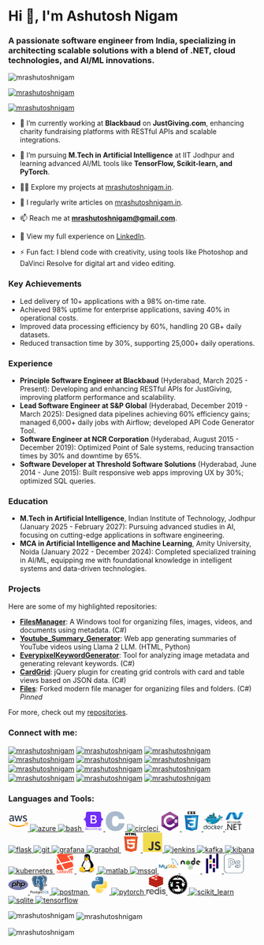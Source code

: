 # Hi 👋, I'm Ashutosh Nigam
### A passionate software engineer from India, specializing in architecting scalable solutions with a blend of .NET, cloud technologies, and AI/ML innovations.

<p align="left"> <img src="https://komarev.com/ghpvc/?username=mrashutoshnigam&label=Profile%20views&color=0e75b6&style=flat" alt="mrashutoshnigam" /> </p>

<p align="left"> <a href="https://github.com/ryo-ma/github-profile-trophy"><img src="https://github-profile-trophy.vercel.app/?username=mrashutoshnigam" alt="mrashutoshnigam" /></a> </p>

<p align="left"> <a href="https://twitter.com/mrashutoshnigam" target="blank"><img src="https://img.shields.io/twitter/follow/mrashutoshnigam?logo=twitter&style=for-the-badge" alt="mrashutoshnigam" /></a> </p>

- 🔭 I’m currently working at **Blackbaud** on **JustGiving.com**, enhancing charity fundraising platforms with RESTful APIs and scalable integrations.

- 🌱 I’m pursuing **M.Tech in Artificial Intelligence** at IIT Jodhpur and learning advanced AI/ML tools like **TensorFlow, Scikit-learn, and PyTorch**.

- 👨‍💻 Explore my projects at [mrashutoshnigam.in](https://mrashutoshnigam.in/).

- 📝 I regularly write articles on [mrashutoshnigam.in](https://mrashutoshnigam.in/).

- 📫 Reach me at **mrashutoshnigam@gmail.com**.

- 📄 View my full experience on [LinkedIn](https://www.linkedin.com/in/mrashutoshnigam/).

- ⚡ Fun fact: I blend code with creativity, using tools like Photoshop and DaVinci Resolve for digital art and video editing.

### Key Achievements
- Led delivery of 10+ applications with a 98% on-time rate.
- Achieved 98% uptime for enterprise applications, saving 40% in operational costs.
- Improved data processing efficiency by 60%, handling 20 GB+ daily datasets.
- Reduced transaction time by 30%, supporting 25,000+ daily operations.

### Experience
- **Principle Software Engineer at Blackbaud** (Hyderabad, March 2025 - Present): Developing and enhancing RESTful APIs for JustGiving, improving platform performance and scalability.
- **Lead Software Engineer at S&P Global** (Hyderabad, December 2019 - March 2025): Designed data pipelines achieving 60% efficiency gains; managed 6,000+ daily jobs with Airflow; developed API Code Generator Tool.
- **Software Engineer at NCR Corporation** (Hyderabad, August 2015 - December 2019): Optimized Point of Sale systems, reducing transaction times by 30% and downtime by 65%.
- **Software Developer at Threshold Software Solutions** (Hyderabad, June 2014 - June 2015): Built responsive web apps improving UX by 30%; optimized SQL queries.

### Education
- **M.Tech in Artificial Intelligence**, Indian Institute of Technology, Jodhpur (January 2025 - February 2027): Pursuing advanced studies in AI, focusing on cutting-edge applications in software engineering.
- **MCA in Artificial Intelligence and Machine Learning**, Amity University, Noida (January 2022 - December 2024): Completed specialized training in AI/ML, equipping me with foundational knowledge in intelligent systems and data-driven technologies.

### Projects
Here are some of my highlighted repositories:
- **[FilesManager](https://github.com/mrashutoshnigam/FilesManager)**: A Windows tool for organizing files, images, videos, and documents using metadata. (C#)
- **[Youtube_Summary_Generator](https://github.com/mrashutoshnigam/Youtube_Summary_Generator)**: Web app generating summaries of YouTube videos using Llama 2 LLM. (HTML, Python)
- **[EverypixelKeywordGenerator](https://github.com/mrashutoshnigam/EverypixelKeywordGenerator)**: Tool for analyzing image metadata and generating relevant keywords. (C#)
- **[CardGrid](https://github.com/mrashutoshnigam/CardGrid)**: jQuery plugin for creating grid controls with card and table views based on JSON data. (C#)
- **[Files](https://github.com/mrashutoshnigam/Files)**: Forked modern file manager for organizing files and folders. (C#) *Pinned*

For more, check out my [repositories](https://github.com/mrashutoshnigam?tab=repositories).

<h3 align="left">Connect with me:</h3>
<p align="left">
<a href="https://twitter.com/mrashutoshnigam" target="blank"><img align="center" src="https://raw.githubusercontent.com/rahuldkjain/github-profile-readme-generator/master/src/images/icons/Social/twitter.svg" alt="mrashutoshnigam" height="30" width="40" /></a>
<a href="https://linkedin.com/in/mrashutoshnigam" target="blank"><img align="center" src="https://raw.githubusercontent.com/rahuldkjain/github-profile-readme-generator/master/src/images/icons/Social/linked-in-alt.svg" alt="mrashutoshnigam" height="30" width="40" /></a>
<a href="https://stackoverflow.com/users/mrashutoshnigam" target="blank"><img align="center" src="https://raw.githubusercontent.com/rahuldkjain/github-profile-readme-generator/master/src/images/icons/Social/stack-overflow.svg" alt="mrashutoshnigam" height="30" width="40" /></a>
<a href="https://kaggle.com/mrashutoshnigam" target="blank"><img align="center" src="https://raw.githubusercontent.com/rahuldkjain/github-profile-readme-generator/master/src/images/icons/Social/kaggle.svg" alt="mrashutoshnigam" height="30" width="40" /></a>
<a href="https://fb.com/mrashutoshnigam" target="blank"><img align="center" src="https://raw.githubusercontent.com/rahuldkjain/github-profile-readme-generator/master/src/images/icons/Social/facebook.svg" alt="mrashutoshnigam" height="30" width="40" /></a>
<a href="https://instagram.com/mrashutoshnigam" target="blank"><img align="center" src="https://raw.githubusercontent.com/rahuldkjain/github-profile-readme-generator/master/src/images/icons/Social/instagram.svg" alt="mrashutoshnigam" height="30" width="40" /></a>
<a href="https://medium.com/mrashutoshnigam" target="blank"><img align="center" src="https://raw.githubusercontent.com/rahuldkjain/github-profile-readme-generator/master/src/images/icons/Social/medium.svg" alt="mrashutoshnigam" height="30" width="40" /></a>
<a href="https://www.youtube.com/c/mrashutoshnigam" target="blank"><img align="center" src="https://raw.githubusercontent.com/rahuldkjain/github-profile-readme-generator/master/src/images/icons/Social/youtube.svg" alt="mrashutoshnigam" height="30" width="40" /></a>
<a href="https://www.codechef.com/users/mrashutoshnigam" target="blank"><img align="center" src="https://cdn.jsdelivr.net/npm/simple-icons@3.1.0/icons/codechef.svg" alt="mrashutoshnigam" height="30" width="40" /></a>
<a href="https://www.hackerrank.com/mrashutoshnigam" target="blank"><img align="center" src="https://raw.githubusercontent.com/rahuldkjain/github-profile-readme-generator/master/src/images/icons/Social/hackerrank.svg" alt="mrashutoshnigam" height="30" width="40" /></a>
<a href="https://www.hackerearth.com/mrashutoshnigam" target="blank"><img align="center" src="https://raw.githubusercontent.com/rahuldkjain/github-profile-readme-generator/master/src/images/icons/Social/hackerearth.svg" alt="mrashutoshnigam" height="30" width="40" /></a>
<a href="https://auth.geeksforgeeks.org/user/mrashutoshnigam" target="blank"><img align="center" src="https://raw.githubusercontent.com/rahuldkjain/github-profile-readme-generator/master/src/images/icons/Social/geeks-for-geeks.svg" alt="mrashutoshnigam" height="30" width="40" /></a>
</p>

<h3 align="left">Languages and Tools:</h3>
<p align="left"> <a href="https://aws.amazon.com" target="_blank" rel="noreferrer"> <img src="https://raw.githubusercontent.com/devicons/devicon/master/icons/amazonwebservices/amazonwebservices-original-wordmark.svg" alt="aws" width="40" height="40"/> </a> <a href="https://azure.microsoft.com/en-in/" target="_blank" rel="noreferrer"> <img src="https://www.vectorlogo.zone/logos/microsoft_azure/microsoft_azure-icon.svg" alt="azure" width="40" height="40"/> </a> <a href="https://www.gnu.org/software/bash/" target="_blank" rel="noreferrer"> <img src="https://www.vectorlogo.zone/logos/gnu_bash/gnu_bash-icon.svg" alt="bash" width="40" height="40"/> </a> <a href="https://getbootstrap.com" target="_blank" rel="noreferrer"> <img src="https://raw.githubusercontent.com/devicons/devicon/master/icons/bootstrap/bootstrap-plain-wordmark.svg" alt="bootstrap" width="40" height="40"/> </a> <a href="https://www.cprogramming.com/" target="_blank" rel="noreferrer"> <img src="https://raw.githubusercontent.com/devicons/devicon/master/icons/c/c-original.svg" alt="c" width="40" height="40"/> </a> <a href="https://circleci.com" target="_blank" rel="noreferrer"> <img src="https://www.vectorlogo.zone/logos/circleci/circleci-icon.svg" alt="circleci" width="40" height="40"/> </a> <a href="https://www.w3schools.com/cs/" target="_blank" rel="noreferrer"> <img src="https://raw.githubusercontent.com/devicons/devicon/master/icons/csharp/csharp-original.svg" alt="csharp" width="40" height="40"/> </a> <a href="https://www.w3schools.com/css/" target="_blank" rel="noreferrer"> <img src="https://raw.githubusercontent.com/devicons/devicon/master/icons/css3/css3-original-wordmark.svg" alt="css3" width="40" height="40"/> </a> <a href="https://www.docker.com/" target="_blank" rel="noreferrer"> <img src="https://raw.githubusercontent.com/devicons/devicon/master/icons/docker/docker-original-wordmark.svg" alt="docker" width="40" height="40"/> </a> <a href="https://dotnet.microsoft.com/" target="_blank" rel="noreferrer"> <img src="https://raw.githubusercontent.com/devicons/devicon/master/icons/dot-net/dot-net-original-wordmark.svg" alt="dotnet" width="40" height="40"/> </a> <a href="https://flask.palletsprojects.com/" target="_blank" rel="noreferrer"> <img src="https://www.vectorlogo.zone/logos/pocoo_flask/pocoo_flask-icon.svg" alt="flask" width="40" height="40"/> </a> <a href="https://git-scm.com/" target="_blank" rel="noreferrer"> <img src="https://www.vectorlogo.zone/logos/git-scm/git-scm-icon.svg" alt="git" width="40" height="40"/> </a> <a href="https://grafana.com" target="_blank" rel="noreferrer"> <img src="https://www.vectorlogo.zone/logos/grafana/grafana-icon.svg" alt="grafana" width="40" height="40"/> </a> <a href="https://graphql.org" target="_blank" rel="noreferrer"> <img src="https://www.vectorlogo.zone/logos/graphql/graphql-icon.svg" alt="graphql" width="40" height="40"/> </a> <a href="https://www.w3.org/html/" target="_blank" rel="noreferrer"> <img src="https://raw.githubusercontent.com/devicons/devicon/master/icons/html5/html5-original-wordmark.svg" alt="html5" width="40" height="40"/> </a> <a href="https://developer.mozilla.org/en-US/docs/Web/JavaScript" target="_blank" rel="noreferrer"> <img src="https://raw.githubusercontent.com/devicons/devicon/master/icons/javascript/javascript-original.svg" alt="javascript" width="40" height="40"/> </a> <a href="https://www.jenkins.io" target="_blank" rel="noreferrer"> <img src="https://www.vectorlogo.zone/logos/jenkins/jenkins-icon.svg" alt="jenkins" width="40" height="40"/> </a> <a href="https://kafka.apache.org/" target="_blank" rel="noreferrer"> <img src="https://www.vectorlogo.zone/logos/apache_kafka/apache_kafka-icon.svg" alt="kafka" width="40" height="40"/> </a> <a href="https://www.elastic.co/kibana" target="_blank" rel="noreferrer"> <img src="https://www.vectorlogo.zone/logos/elasticco_kibana/elasticco_kibana-icon.svg" alt="kibana" width="40" height="40"/> </a> <a href="https://kubernetes.io" target="_blank" rel="noreferrer"> <img src="https://www.vectorlogo.zone/logos/kubernetes/kubernetes-icon.svg" alt="kubernetes" width="40" height="40"/> </a> <a href="https://laravel.com/" target="_blank" rel="noreferrer"> <img src="https://raw.githubusercontent.com/devicons/devicon/master/icons/laravel/laravel-plain-wordmark.svg" alt="laravel" width="40" height="40"/> </a> <a href="https://www.linux.org/" target="_blank" rel="noreferrer"> <img src="https://raw.githubusercontent.com/devicons/devicon/master/icons/linux/linux-original.svg" alt="linux" width="40" height="40"/> </a> <a href="https://www.mathworks.com/" target="_blank" rel="noreferrer"> <img src="https://upload.wikimedia.org/wikipedia/commons/2/21/Matlab_Logo.png" alt="matlab" width="40" height="40"/> </a> <a href="https://www.microsoft.com/en-us/sql-server" target="_blank" rel="noreferrer"> <img src="https://www.svgrepo.com/show/303229/microsoft-sql-server-logo.svg" alt="mssql" width="40" height="40"/> </a> <a href="https://www.mysql.com/" target="_blank" rel="noreferrer"> <img src="https://raw.githubusercontent.com/devicons/devicon/master/icons/mysql/mysql-original-wordmark.svg" alt="mysql" width="40" height="40"/> </a> <a href="https://nodejs.org" target="_blank" rel="noreferrer"> <img src="https://raw.githubusercontent.com/devicons/devicon/master/icons/nodejs/nodejs-original-wordmark.svg" alt="nodejs" width="40" height="40"/> </a> <a href="https://pandas.pydata.org/" target="_blank" rel="noreferrer"> <img src="https://raw.githubusercontent.com/devicons/devicon/2ae2a900d2f041da66e950e4d48052658d850630/icons/pandas/pandas-original.svg" alt="pandas" width="40" height="40"/> </a> <a href="https://www.photoshop.com/en" target="_blank" rel="noreferrer"> <img src="https://raw.githubusercontent.com/devicons/devicon/master/icons/photoshop/photoshop-line.svg" alt="photoshop" width="40" height="40"/> </a> <a href="https://www.php.net" target="_blank" rel="noreferrer"> <img src="https://raw.githubusercontent.com/devicons/devicon/master/icons/php/php-original.svg" alt="php" width="40" height="40"/> </a> <a href="https://www.postgresql.org" target="_blank" rel="noreferrer"> <img src="https://raw.githubusercontent.com/devicons/devicon/master/icons/postgresql/postgresql-original-wordmark.svg" alt="postgresql" width="40" height="40"/> </a> <a href="https://postman.com" target="_blank" rel="noreferrer"> <img src="https://www.vectorlogo.zone/logos/getpostman/getpostman-icon.svg" alt="postman" width="40" height="40"/> </a> <a href="https://www.python.org" target="_blank" rel="noreferrer"> <img src="https://raw.githubusercontent.com/devicons/devicon/master/icons/python/python-original.svg" alt="python" width="40" height="40"/> </a> <a href="https://pytorch.org/" target="_blank" rel="noreferrer"> <img src="https://www.vectorlogo.zone/logos/pytorch/pytorch-icon.svg" alt="pytorch" width="40" height="40"/> </a> <a href="https://redis.io" target="_blank" rel="noreferrer"> <img src="https://raw.githubusercontent.com/devicons/devicon/master/icons/redis/redis-original-wordmark.svg" alt="redis" width="40" height="40"/> </a> <a href="https://www.rust-lang.org" target="_blank" rel="noreferrer"> <img src="https://raw.githubusercontent.com/devicons/devicon/master/icons/rust/rust-plain.svg" alt="rust" width="40" height="40"/> </a> <a href="https://scikit-learn.org/" target="_blank" rel="noreferrer"> <img src="https://upload.wikimedia.org/wikipedia/commons/0/05/Scikit_learn_logo_small.svg" alt="scikit_learn" width="40" height="40"/> </a> <a href="https://www.sqlite.org/" target="_blank" rel="noreferrer"> <img src="https://www.vectorlogo.zone/logos/sqlite/sqlite-icon.svg" alt="sqlite" width="40" height="40"/> </a> <a href="https://www.tensorflow.org" target="_blank" rel="noreferrer"> <img src="https://www.vectorlogo.zone/logos/tensorflow/tensorflow-icon.svg" alt="tensorflow" width="40" height="40"/> </a> </p>

<p><img align="left" src="https://github-readme-stats.vercel.app/api/top-langs?username=mrashutoshnigam&show_icons=true&locale=en&layout=compact" alt="mrashutoshnigam" /></p>

<p>&nbsp;<img align="center" src="https://github-readme-stats.vercel.app/api?username=mrashutoshnigam&show_icons=true&locale=en" alt="mrashutoshnigam" /></p>

<p><img align="center" src="https://github-readme-streak-stats.herokuapp.com/?user=mrashutoshnigam&" alt="mrashutoshnigam" /></p>
